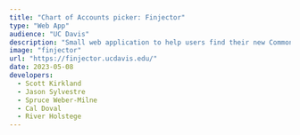 ```yaml
---
title: "Chart of Accounts picker: Finjector"
type: "Web App"
audience: "UC Davis"
description: "Small web application to help users find their new Common chart of accounts."
image: "finjector"
url: "https://finjector.ucdavis.edu/"
date: 2023-05-08
developers:
  - Scott Kirkland
  - Jason Sylvestre
  - Spruce Weber-Milne
  - Cal Doval
  - River Holstege
---
```

